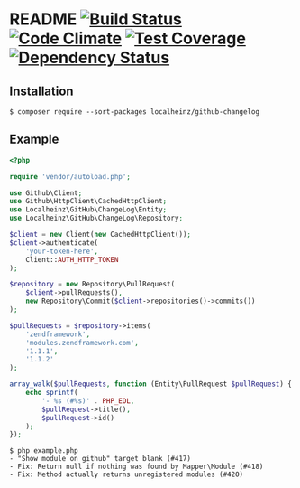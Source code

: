 # README [![Build Status](https://travis-ci.org/localheinz/github-changelog.svg?branch=master)](https://travis-ci.org/localheinz/github-changelog) [![Code Climate](https://codeclimate.com/github/localheinz/github-changelog/badges/gpa.svg)](https://codeclimate.com/github/localheinz/github-changelog) [![Test Coverage](https://codeclimate.com/github/localheinz/github-changelog/badges/coverage.svg)](https://codeclimate.com/github/localheinz/github-changelog) [![Dependency Status](https://www.versioneye.com/user/projects/54f078634f31083e1b0004c7/badge.svg?style=flat)](https://www.versioneye.com/user/projects/54f078634f31083e1b0004c7)

## Installation

```
$ composer require --sort-packages localheinz/github-changelog
```


## Example


```php
<?php

require 'vendor/autoload.php';

use Github\Client;
use Github\HttpClient\CachedHttpClient;
use Localheinz\GitHub\ChangeLog\Entity;
use Localheinz\GitHub\ChangeLog\Repository;

$client = new Client(new CachedHttpClient());
$client->authenticate(
    'your-token-here',
    Client::AUTH_HTTP_TOKEN
);

$repository = new Repository\PullRequest(
    $client->pullRequests(),
    new Repository\Commit($client->repositories()->commits())
);

$pullRequests = $repository->items(
    'zendframework',
    'modules.zendframework.com',
    '1.1.1',
    '1.1.2'
);

array_walk($pullRequests, function (Entity\PullRequest $pullRequest) {
    echo sprintf(
        '- %s (#%s)' . PHP_EOL,
        $pullRequest->title(),
        $pullRequest->id()
    );
});
```

```
$ php example.php
- "Show module on github" target blank (#417)
- Fix: Return null if nothing was found by Mapper\Module (#418)
- Fix: Method actually returns unregistered modules (#420)
```
